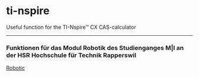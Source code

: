 # ti-nspire
Useful function for the TI-Nspire™ CX CAS-calculator
***
### Funktionen für das Modul Robotik des Studienganges M|I an der HSR Hochschule für Technik Rapperswil
[Robotic](Robotic/)
